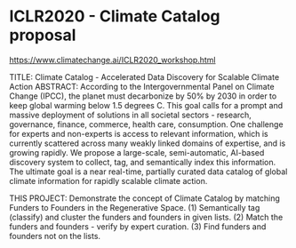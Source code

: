 # ICLR2020 - Climate Catalog proposal
https://www.climatechange.ai/ICLR2020_workshop.html

TITLE: Climate Catalog - Accelerated Data Discovery for Scalable Climate Action
ABSTRACT:
According to the Intergovernmental Panel on Climate Change (IPCC), the planet must decarbonize by 50% by 2030 in order to keep global warming below 1.5 degrees C. This goal calls for a prompt and massive deployment of solutions in all societal sectors - research, governance, finance, commerce, health care, consumption. One challenge for experts and non-experts is access to relevant information, which is currently scattered across many weakly linked domains of expertise, and is growing rapidly. We propose a large-scale, semi-automatic, AI-based discovery system to collect, tag, and semantically index this information. The ultimate goal is a near real-time, partially curated data catalog of global climate information for rapidly scalable climate action.

THIS PROJECT:
Demonstrate the concept of Climate Catalog by matching Funders to Founders in the Regenerative Space.
(1) Semantically tag (classify) and cluster the funders and founders in given lists.
(2) Match the funders and founders - verify by expert curation.
(3) Find funders and founders not on the lists.

